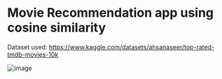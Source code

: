 # Movie Recommendation app using cosine similarity

Dataset used: https://www.kaggle.com/datasets/ahsanaseer/top-rated-tmdb-movies-10k

![image](https://github.com/ongaunjie1/movie-recommendation-app/assets/118142884/8b44a087-c905-4a84-92c3-1621f8bea108)
